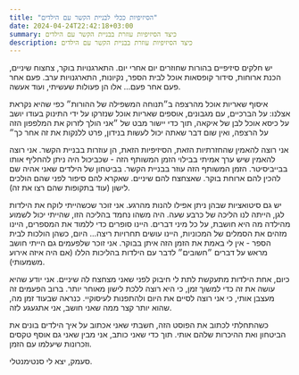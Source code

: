```yaml
---
title: "הסיזיפיות ככלי לבניית הקשר עם הילדים"
date: 2024-04-24T22:42:18+03:00
summary: כיצד הסיזיפיות עוזרת בבניית הקשר עם הילדים
description: כיצד הסיזיפיות עוזרת בבניית הקשר עם הילדים
---
```


יש חלקים סיזיפיים בהורות שחוזרים יום אחרי יום. התארגנויות בוקר, צחצוח שיניים, הכנת ארוחות, סידור קופסאות אוכל לבית הספר, נקיונות, התארגנויות ערב. פעם אחר פעם אחר פעם… אלו הן פעולות שעשיתי, ועוד אעשה.

איסוף שאריות אוכל מהרצפה ב״תנוחה המשפילה של ההורות״ כפי שהיא נקראת אצלנו: על הברכיים, עם מגבונים, אוספים שאריות אוכל שנזרקו על ידי התינוק בעודו יושב על כיסא אוכל לבן של איקאה, תוך כדי יישור מבט של ״אני הולך לזרוק את המלפפון הזה על הרצפה, ואין שום דבר שאתה יכול לעשות בנידון, פרט ללנקות את זה אחר כך״

אני רוצה להאמין שהחזרתיות הזאת, הסיזיפיות הזאת, הן עוזרות בבניית הקשר. אני רוצה להאמין שיש ערך אמיתי בבילוי הזמן המשותף הזה - שכביכול היה ניתן להחליף אותו בבייביסיטר. הזמן המשותף הזה עוזר בבניית הקשר. בביטחון של הילדים שאני אהיה שם להכין להם ארוחת בוקר. שאצחצח להם שיניים. שאקרא להם סיפור לפני שהם הולכים לישון (עוד בתקופות שהם רצו את זה).

יש גם סיטואציות שבהן ניתן אפילו להנות מהרגע. אני זוכר שכשהייתי לוקח את הילדות לגן, הייתה לנו הליכה של כרבע שעה. היה משהו נחמד בהליכה הזו, שהייתי יכול לשמוע מהילדה מה היא חושבת, על כל מיני דברים. היינו סופרים כדי ללמוד את המספרים, היינו מזהים את הסמלים של המכוניות, היינו עושים תחרויות ריצה… היום, כשהן הולכות לבית הספר - אין לי באמת את הזמן הזה איתן בבוקר. אני זוכר שלפעמים גם הייתי חושב מראש על דברים ״חשובים״ לדבר עם הילדות בהליכות הללו (אם היה איזה אירוע משמעותי).

כיום, אחת הילדות מתעקשת לתת לי חיבוק לפני שאני מצחצח לה שיניים. אני יודע שהיא עושה את זה כדי למשוך זמן, כי היא רוצה ללכת לישון מאוחר יותר. ברוב הפעמים זה מעצבן אותי, כי אני רוצה לסיים את היום ולהתפנות לעיסוקיי. כנראה שבעוד זמן מה, שהוא יותר קצר ממה שאני חושב, אני אתגעגע לזה.

כשהתחלתי לכתוב את הפוסט הזה, חשבתי שאני אכתוב על איך הילדים בונים את הביטחון ואת ההיכרות שלהם אותי. תוך כדי שאני כותב, אני מבין שאני גם אוסף טקסים וזכרונות שיעלמו עם הזמן.

סעמק, יצא לי סנטימנטלי.
